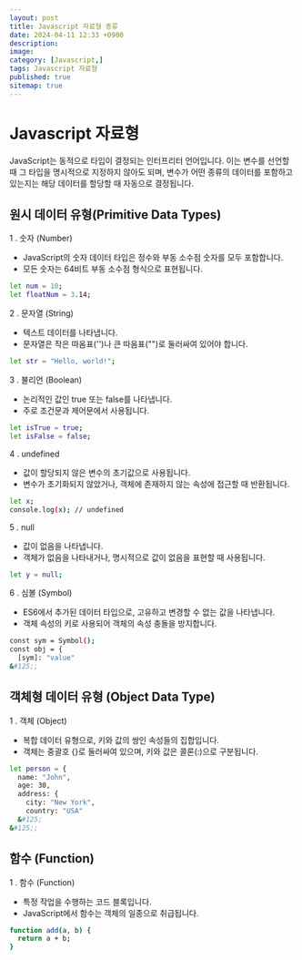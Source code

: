 ```yaml
---
layout: post
title: Javascript 자료형 종류
date: 2024-04-11 12:33 +0900
description: 
image: 
category: [Javascript,]
tags: Javascript 자료형
published: true
sitemap: true
---
```



# Javascript 자료형

JavaScript는 동적으로 타입이 결정되는 인터프리터 언어입니다. 이는 변수를 선언할 때 그 타입을 명시적으로 지정하지 않아도 되며, 변수가 어떤 종류의 데이터를 포함하고 있는지는 해당 데이터를 할당할 때 자동으로 결정됩니다.

## 원시 데이터 유형(Primitive Data Types)

1 . 숫자 (Number)

* JavaScript의 숫자 데이터 타입은 정수와 부동 소수점 숫자를 모두 포함합니다.
* 모든 숫자는 64비트 부동 소수점 형식으로 표현됩니다.

````bash
let num = 10;
let floatNum = 3.14;
````

2 . 문자열 (String)

* 텍스트 데이터를 나타냅니다.
* 문자열은 작은 따옴표('')나 큰 따옴표("")로 둘러싸여 있어야 합니다.

````bash
let str = "Hello, world!";
````

3 . 불리언 (Boolean)

* 논리적인 값인 true 또는 false를 나타냅니다.
* 주로 조건문과 제어문에서 사용됩니다.

````bash
let isTrue = true;
let isFalse = false;
````

4 . undefined

* 값이 할당되지 않은 변수의 초기값으로 사용됩니다.
* 변수가 초기화되지 않았거나, 객체에 존재하지 않는 속성에 접근할 때 반환됩니다.

````bash
let x;
console.log(x); // undefined
````

5 . null

* 값이 없음을 나타냅니다.
* 객체가 없음을 나타내거나, 명시적으로 값이 없음을 표현할 때 사용됩니다.

````bash
let y = null;
````

6 . 심볼 (Symbol)

* ES6에서 추가된 데이터 타입으로, 고유하고 변경할 수 없는 값을 나타냅니다.
* 객체 속성의 키로 사용되어 객체의 속성 충돌을 방지합니다.

````bash
const sym = Symbol();
const obj = {
  [sym]: "value"
&#125;;
````

## 객체형 데이터 유형 (Object Data Type)

1 . 객체 (Object)

* 복합 데이터 유형으로, 키와 값의 쌍인 속성들의 집합입니다.
* 객체는 중괄호 {}로 둘러싸여 있으며, 키와 값은 콜론(:)으로 구분됩니다.

````bash
let person = {
  name: "John",
  age: 30,
  address: {
    city: "New York",
    country: "USA"
  &#125;
&#125;;
````

## 함수 (Function)

1 . 함수 (Function)

* 특정 작업을 수행하는 코드 블록입니다.
* JavaScript에서 함수는 객체의 일종으로 취급됩니다.

````bash
function add(a, b) {
  return a + b;
}
````
